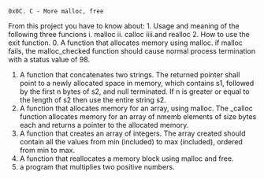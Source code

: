 	0x0C. C - More malloc, free
From this project you have to know about:
	1. Usage and meaning of the following three funcions
	i. malloc
	ii. calloc
	iiii.and realloc
	2. How to use the exit function.
0. A function that allocates memory using malloc.
	if malloc fails, the malloc_checked function should cause normal process
	termination with a status value of 98.
1. A function that concatenates two strings.
	The returned pointer shall point to a newly allocated space in memory, which
	contains s1, followed by the first n bytes of s2, and null terminated.
	If n is greater or equal to the length of s2 then use the entire string s2.
2. A function that allocates memory for an array, using malloc.
	The _calloc function allocates memory for an array of nmemb elements of size
	bytes each and returns a pointer to the allocated memory.
3. A function that creates an array of integers.
	The array created should contain all the values from min (included) to max
	(included), ordered from min to max.
4. A function that reallocates a memory block using malloc and free.
5.  a program that multiplies two positive numbers.
